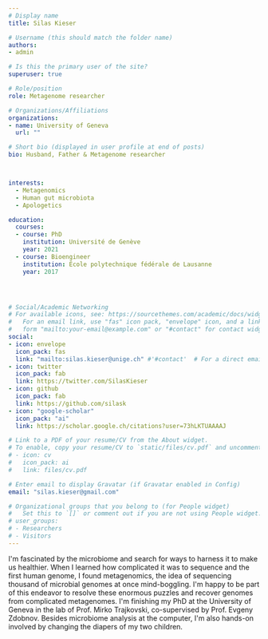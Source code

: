 ```yaml
---
# Display name
title: Silas Kieser

# Username (this should match the folder name)
authors:
- admin

# Is this the primary user of the site?
superuser: true

# Role/position
role: Metagenome researcher

# Organizations/Affiliations
organizations:
- name: University of Geneva
  url: ""

# Short bio (displayed in user profile at end of posts)
bio: Husband, Father & Metagenome researcher



interests:
  - Metagenomics
  - Human gut microbiota
  - Apologetics

education:
  courses:
  - course: PhD
    institution: Université de Genève
    year: 2021
  - course: Bioengineer
    institution: École polytechnique fédérale de Lausanne
    year: 2017




# Social/Academic Networking
# For available icons, see: https://sourcethemes.com/academic/docs/widgets/#icons
#   For an email link, use "fas" icon pack, "envelope" icon, and a link in the
#   form "mailto:your-email@example.com" or "#contact" for contact widget.
social:
- icon: envelope
  icon_pack: fas
  link: "mailto:silas.kieser@unige.ch" #'#contact'  # For a direct email link, use "mailto:test@example.org".
- icon: twitter
  icon_pack: fab
  link: https://twitter.com/SilasKieser
- icon: github
  icon_pack: fab
  link: https://github.com/silask
- icon: "google-scholar"
  icon_pack: "ai"
  link: https://scholar.google.ch/citations?user=73hLKTUAAAAJ

# Link to a PDF of your resume/CV from the About widget.
# To enable, copy your resume/CV to `static/files/cv.pdf` and uncomment the lines below.  
# - icon: cv
#   icon_pack: ai
#   link: files/cv.pdf

# Enter email to display Gravatar (if Gravatar enabled in Config)
email: "silas.kieser@gmail.com"

# Organizational groups that you belong to (for People widget)
#   Set this to `[]` or comment out if you are not using People widget.  
# user_groups:
# - Researchers
# - Visitors
---
```


I'm fascinated by the microbiome and search for ways to harness it to make us healthier.
When I learned how complicated it was to sequence and the first human genome, I found metagenomics, the idea of sequencing thousand of microbial genomes at once mind-boggling. I'm happy to be part of this endeavor to resolve these enormous puzzles and recover genomes from complicated metagenomes.
I'm finishing my PhD at the University of Geneva in the lab of Prof. Mirko Trajkovski, co-supervised by Prof. Evgeny Zdobnov.
Besides microbiome analysis at the computer, I'm also hands-on involved by changing the diapers of my two children.
